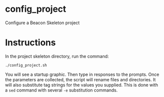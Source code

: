 # config_project
Configure a Beacon Skeleton project

# Instructions
In the project skeleton directory, run the command:

`./config_project.sh`

You will see a startup graphic.  Then type in responses to the prompts.
Once the parameters are collected, the script will rename files and
directories.  It will also substitute tag strings for the values you 
supplied.  This is done with a `sed` command with several `-e` 
substitution commands.

